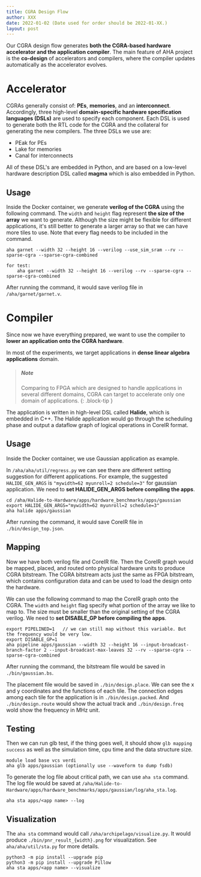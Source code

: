 ```yaml
---
title: CGRA Design Flow
author: XXX
date: 2022-01-02 (Date used for order should be 2022-01-XX.)
layout: post
---
```


Our CGRA design flow generates **both the CGRA-based hardware accelerator and the application compiler**. The main feature of AHA project is the **co-design** of accelerators and compilers, where the compiler updates automatically as the accelerator evolves.


# Accelerator
CGRAs generally consist of: **PEs**, **memories**, and an **interconnect**. Accordingly, three high-level **domain-specific hardware specification languages (DSLs)** are used to specify each component. Each DSL is used to generate both the RTL code for the CGRA and the collateral for generating the new compilers.
The three DSLs we use are:
- PEak for PEs
- Lake for memories
- Canal for interconnects

All of these DSL's are embedded in Python, and are based on a low-level hardware description DSL called **magma** which is also embedded in Python. 

## Usage
Inside the Docker container, we generate **verilog of the CGRA** using the following command. The `width` and `height` flag represent **the size of the array** we want to generate. Although the size might be flexible for different applications, it's still better to generate a larger array so that we can have more tiles to use. Note that every flag needs to be included in the command.

    aha garnet --width 32 --height 16 --verilog --use_sim_sram --rv --sparse-cgra --sparse-cgra-combined
    
    for test:
        aha garnet --width 32 --height 16 --verilog --rv --sparse-cgra --sparse-cgra-combined

After running the command, it would save verilog file in `/aha/garnet/garnet.v`.


# Compiler
Since now we have everything prepared, we want to use the compiler to **lower an application onto the CGRA hardware**.

In most of the experiments, we target applications in **dense linear algebra applications** domain. 

> ##### Note
> 
> Comparing to FPGA which are designed to handle applications in several different domains, 
> CGRA can target to accelerate only one domain of applications.
{: .block-tip }

The application is written in high-level DSL called **Halide**, which is embedded in C++. The Halide application would go through the scheduling phase and output a dataflow graph of logical operations in CoreIR format.


## Usage 
Inside the Docker container, we use Gaussian application as example. 

In `/aha/aha/util/regress.py` we can see there are different setting suggestion for different applications. For example, the suggested `HALIDE_GEN_ARGS` is `"mywidth=62 myunroll=2 schedule=3"` for gaussian application. We need to **set HALIDE_GEN_ARGS before compiling the apps**. 

    cd /aha/Halide-to-Hardware/apps/hardware_benchmarks/apps/gaussian
    export HALIDE_GEN_ARGS="mywidth=62 myunroll=2 schedule=3" 
    aha halide apps/gaussian

After running the command, it would save CoreIR file in `./bin/design_top.json`. 


## Mapping 
Now we have both verilog file and CoreIR file. Then the CoreIR graph would be mapped, placed, and routed onto physical hardware units to produce CGRA bitstream. The CGRA bitstream acts just the same as FPGA bitstream, which contains configuration data and can be used to load the design onto the hardware.

We can use the following command to map the CoreIR graph onto the CGRA. The `width` and `height` flag specify what portion of the array we like to map to. The size must be smaller than the original setting of the CGRA verilog. We need to **set DISABLE_GP before compiling the apps**.

    export PIPELINED=1   // we can still map without this variable. But the frequency would be very low.
    export DISABLE_GP=1
    aha pipeline apps/gaussian --width 32 --height 16 --input-broadcast-branch-factor 2 --input-broadcast-max-leaves 32 --rv --sparse-cgra --sparse-cgra-combined

After running the command, the bitstream file would be saved in `./bin/gaussian.bs`. 

The placement file would be saved in `./bin/design.place`. We can see the x and y coordinates and the functions of each tile. The connection edges among each tile for the application is in `./bin/design.packed`. And `./bin/design.route` would show the actual track and `./bin/design.freq` wold show the frequency in MHz unit.


## Testing 
Then we can run glb test, if the thing goes well, it should show `glb mapping success` as well as the simulation time, cpu time and the data structure size. 

    module load base vcs verdi
    aha glb apps/gaussian (optionally use --waveform to dump fsdb)


To generate the log file about critical path, we can use `aha sta` command. The log file would be saved at `/aha/Halide-to-Hardware/apps/hardware_benchmarks/apps/gaussian/log/aha_sta.log`.

    aha sta apps/<app name> --log


## Visualization
The `aha sta` command would call `/aha/archipelago/visualize.py`. It would produce `./bin/pnr_result_{width}.png` for visualization. See `aha/aha/util/sta.py` for more details. 

    python3 -m pip install --upgrade pip
    python3 -m pip install --upgrade Pillow
    aha sta apps/<app name> --visualize








